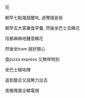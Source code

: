花

朝早七點幾就醒咗, 過嚟搵爸爸

朝早去大家樂食早餐, 然後坐巴士去睇花

佢都麻麻地鍾意睇花

然後坐tram 就好開心

食pizza express 又無咩特別

坐巴士瞓咗陣

返到屋企又話無力出去

夜晚喺屋企睇電視
